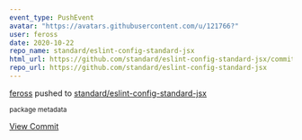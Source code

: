 ```yaml
---
event_type: PushEvent
avatar: "https://avatars.githubusercontent.com/u/121766?"
user: feross
date: 2020-10-22
repo_name: standard/eslint-config-standard-jsx
html_url: https://github.com/standard/eslint-config-standard-jsx/commit/01911a5a0b0f52196ec9c84f7fee647a1279c46e
repo_url: https://github.com/standard/eslint-config-standard-jsx
---
```


<a href='https://github.com/feross' target='_blank'>feross</a> pushed to <a href='https://github.com/standard/eslint-config-standard-jsx' target='_blank'>standard/eslint-config-standard-jsx</a>

<small>package metadata</small>

<a href='https://github.com/standard/eslint-config-standard-jsx/commit/01911a5a0b0f52196ec9c84f7fee647a1279c46e' target='_blank'>View Commit</a>